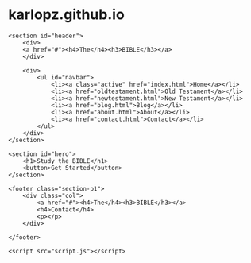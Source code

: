 # karlopz.github.io
<!DOCTYPE html>
<html lang="en">

<head>
    <meta charset="UTF-8">
    <meta http-equiv="X-UA-Compatible" content="IE-edge">
    <meta name="viewport" content="width=device-width, inital-scale=1.0">
    <title>The BIBLE</title>
    <link rel="stylesheet" href="style.css">
</head>

<body>
    
    <section id="header">
        <div>
        <a href="#"><h4>The</h4><h3>BIBLE</h3></a>
        </div>

        <div>
            <ul id="navbar">
                <li><a class="active" href="index.html">Home</a></li>
                <li><a href="oldtestament.html">Old Testament</a></li>
                <li><a href="newtestament.html">New Testament</a></li>
                <li><a href="blog.html">Blog</a></li>
                <li><a href="about.html">About</a></li>
                <li><a href="contact.html">Contact</a></li>
            </ul>
        </div>
    </section>

    <section id="hero">
        <h1>Study the BIBLE</h1>
        <button>Get Started</button>
    </section>

    <footer class="section-p1">
        <div class="col">
            <a href="#"><h4>The</h4><h3>BIBLE</h3></a>
            <h4>Contact</h4>
            <p></p>
        </div>

    </footer>

    <script src="script.js"></script>
</body>

</html>
